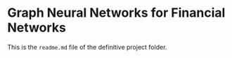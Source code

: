 # Graph Neural Networks for Financial Networks

This is the `readme.md` file of the definitive project folder.